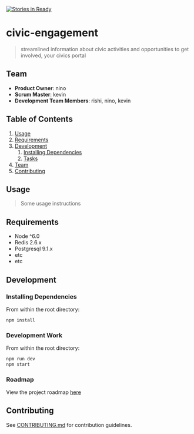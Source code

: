 [![Stories in Ready](https://badge.waffle.io/boolean-bobcats/civic-engagement.png?label=ready&title=Ready)](https://waffle.io/boolean-bobcats/civic-engagement)
# civic-engagement

> streamlined information about civic activities and opportunities to get involved, your civics portal

## Team

  - __Product Owner__: nino
  - __Scrum Master__: kevin
  - __Development Team Members__: rishi, nino, kevin

## Table of Contents

1. [Usage](#Usage)
1. [Requirements](#requirements)
1. [Development](#development)
    1. [Installing Dependencies](#installing-dependencies)
    1. [Tasks](#tasks)
1. [Team](#team)
1. [Contributing](#contributing)

## Usage

> Some usage instructions

## Requirements

- Node ^6.0
- Redis 2.6.x
- Postgresql 9.1.x
- etc
- etc

## Development

### Installing Dependencies

From within the root directory:

```sh
npm install
```
### Development Work

From within the root directory:

```sh
npm run dev
npm start
```

### Roadmap

View the project roadmap [here](LINK_TO_PROJECT_ISSUES)


## Contributing

See [CONTRIBUTING.md](CONTRIBUTING.md) for contribution guidelines.
